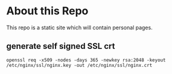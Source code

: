# About this Repo

This repo is a static site which will contain personal pages.

## generate self signed SSL crt

    openssl req -x509 -nodes -days 365 -newkey rsa:2048 -keyout /etc/nginx/ssl/nginx.key -out /etc/nginx/ssl/nginx.crt
